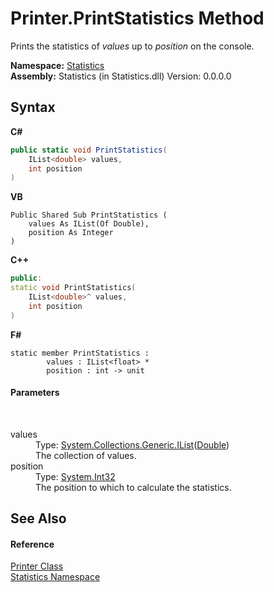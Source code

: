 # Printer.PrintStatistics Method 
 

Prints the statistics of *values* up to *position* on the console.

**Namespace:**&nbsp;<a href="f0b54f11-5cf1-05c9-427e-1f98b8731e06">Statistics</a><br />**Assembly:**&nbsp;Statistics (in Statistics.dll) Version: 0.0.0.0

## Syntax

**C#**<br />
``` C#
public static void PrintStatistics(
	IList<double> values,
	int position
)
```

**VB**<br />
``` VB
Public Shared Sub PrintStatistics ( 
	values As IList(Of Double),
	position As Integer
)
```

**C++**<br />
``` C++
public:
static void PrintStatistics(
	IList<double>^ values, 
	int position
)
```

**F#**<br />
``` F#
static member PrintStatistics : 
        values : IList<float> * 
        position : int -> unit 

```


#### Parameters
&nbsp;<dl><dt>values</dt><dd>Type: <a href="http://msdn2.microsoft.com/en-us/library/5y536ey6" target="_blank">System.Collections.Generic.IList</a>(<a href="http://msdn2.microsoft.com/en-us/library/643eft0t" target="_blank">Double</a>)<br />The collection of values.</dd><dt>position</dt><dd>Type: <a href="http://msdn2.microsoft.com/en-us/library/td2s409d" target="_blank">System.Int32</a><br />The position to which to calculate the statistics.</dd></dl>

## See Also


#### Reference
<a href="270cb39d-5592-08d7-c0bc-f40f01bb1ae3">Printer Class</a><br /><a href="f0b54f11-5cf1-05c9-427e-1f98b8731e06">Statistics Namespace</a><br />